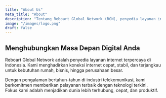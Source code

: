 ```yaml
---
title: "About Us"
meta_title: "About"
description: "Tentang Reboart Global Network (RGN), penyedia layanan internet terbaik untuk rumah dan bisnis di Indonesia."
image: "/images/logo.png"
draft: false
---
```


## Menghubungkan Masa Depan Digital Anda
Reboart Global Network adalah penyedia layanan internet terpercaya di Indonesia. Kami menghadirkan koneksi internet cepat, stabil, dan terjangkau untuk kebutuhan rumah, bisnis, hingga perusahaan besar.

Dengan pengalaman bertahun-tahun di industri telekomunikasi, kami berkomitmen memberikan pelayanan terbaik dengan teknologi terkini. Fokus kami adalah menjadikan dunia lebih terhubung, cepat, dan produktif.
